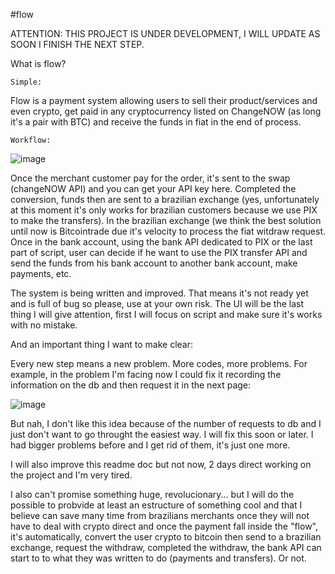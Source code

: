 #flow

ATTENTION: THIS PROJECT IS UNDER DEVELOPMENT, I WILL UPDATE AS SOON I FINISH THE NEXT STEP.

What is flow?

    Simple:

Flow is a payment system allowing users to sell their product/services and even crypto, get paid in any cryptocurrency listed on ChangeNOW (as long it's a pair with BTC) and receive the funds in fiat in the end of process.

    Workflow:

![image](https://user-images.githubusercontent.com/30437560/169939780-7c10f990-33b3-4dba-b471-266686ea57bc.png)

Once the merchant customer pay for the order, it's sent to the swap (changeNOW API) and you can get your API key here. Completed the conversion, funds then are sent to a brazilian exchange (yes, unfortunately at this moment it's only works for brazilian customers because we use PIX to make the transfers). In the brazilian exchange (we think the best solution until now is Bitcointrade due it's velocity to process the fiat witdraw request. Once in the bank account, using the bank API dedicated to PIX or the last part of script, user can decide if he want to use the PIX transfer API and send the funds from his bank account to another bank account, make payments, etc.

The system is being written and improved. That means it's not ready yet and is full of bug so please, use at your own risk. The UI will be the last thing I will give attention, first I will focus on script and make sure it's works with no mistake.

And an important thing I want to make clear:

Every new step means a new problem. More codes, more problems. For example, in the problem I'm facing now I could fix it recording the information on the db and then request it in the next page:

![image](https://user-images.githubusercontent.com/30437560/169939752-973f205b-b9b5-4173-9f5f-c54d45f8c82a.png)

But nah, I don't like this idea because of the number of requests to db and I just don't want to go throught the easiest way. I will fix this soon or later. I had bigger problems before and I get rid of them, it's just one more.

I will also improve this readme doc but not now, 2 days direct working on the project and I'm very tired.

I also can't promise something huge, revolucionary... but I will do the possible to probvide at least an estructure of something cool and that I believe can save many time from brazilians merchants once they will not have to deal with crypto direct and once the payment fall inside the "flow", it's automatically, convert the user crypto to bitcoin then send to a brazilian exchange, request the withdraw, completed the withdraw, the bank API can start to to what they was written to do (payments and transfers). Or not.
